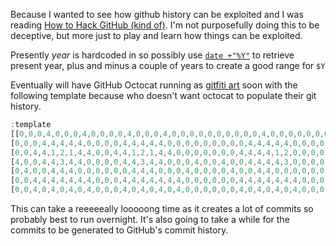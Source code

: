 Because I wanted to see how github history can be exploited and I was reading [How to Hack GitHub (kind of)](https://hackernoon.com/how-to-hack-github-kind-of-12b08a46d02e). I'm not purposefully doing this to be deceptive, but more just to play and learn how things can be exploited. 

Presently *year* is hardcoded in so possibly use [`date +"%Y"`](https://renenyffenegger.ch/notes/Linux/shell/commands/date) to retrieve present year, plus and minus a couple of years to create a good range for `$Y`

Eventually will have GitHub Octocat running as [gitfiti art](https://github.com/ThuyNT13/gitfiti) soon with the following template because who doesn't want octocat to populate their git history.

```js
:template
[[0,0,0,4,0,0,0,4,0,0,0,0,4,0,0,0,4,0,0,0,0,0,0,0,0,0,0,4,0,0,0,0,0,0,0,0,0,0,4,0,0,0,0,0,0],
[0,0,0,4,4,4,4,4,0,0,0,0,4,4,4,4,4,0,0,0,0,0,0,0,0,0,4,4,4,4,4,0,0,0,0,4,4,4,4,4,0,0,0,0,0],
[0,0,4,4,1,2,1,4,4,0,0,4,4,1,2,1,4,4,0,0,0,0,0,0,0,4,4,4,4,1,2,0,0,0,0,1,2,4,4,4,4,0,0,0,0],
[4,0,0,4,4,3,4,4,0,0,0,0,4,4,3,4,4,0,0,0,4,0,0,4,0,0,4,4,4,4,3,0,0,0,0,3,4,4,4,4,0,0,0,0,4],
[0,4,0,0,4,4,4,0,0,0,0,0,0,4,4,4,0,0,0,4,0,0,0,0,4,0,0,4,4,0,0,0,0,0,0,0,0,4,4,0,0,0,0,4,0],
[0,0,4,4,4,4,4,4,4,0,0,0,4,4,4,4,4,4,4,0,0,0,0,0,0,4,4,4,4,4,4,4,0,0,0,0,4,4,4,4,4,4,4,0,0],
[0,0,4,0,4,0,4,0,4,0,0,0,4,0,4,0,4,0,4,0,0,0,0,0,0,4,0,4,0,4,0,4,0,0,0,0,4,0,4,0,4,0,4,0,0]]
```

This can take a reeeeeally looooong time as it creates a lot of commits so probably best to run overnight. It's also going to take a while for the commits to be generated to GitHub's commit history. 
